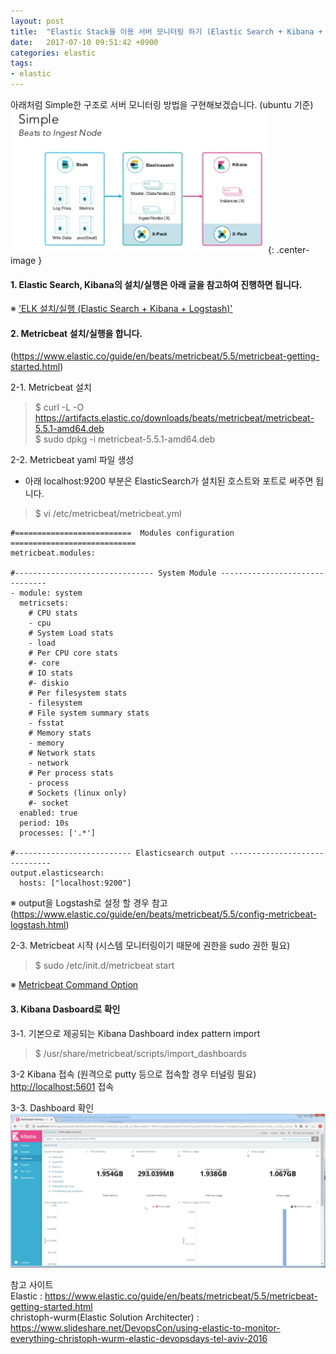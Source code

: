 ```yaml
---
layout: post
title:  "Elastic Stack을 이용 서버 모니터링 하기 (Elastic Search + Kibana + Metricbeat)"
date:   2017-07-10 09:51:42 +0900
categories: elastic
tags:
- elastic
---
```


아래처럼 Simple한 구조로 서버 모니터링 방법을 구현해보겠습니다. (ubuntu 기준)
![1_developing_elastic_stack_simple](/images/elastic_stack_overview/1_developing_elastic_stack_simple.png){: .center-image }

#### 1. Elastic Search, Kibana의 설치/실행은 아래 글을 참고하여 진행하면 됩니다. <br>
※ <a href ='/elastic/2017/07/05/ELK_install_exec.html'>'ELK 설치/실행 (Elastic Search + Kibana + Logstash)'</a>
 
#### 2. Metricbeat 설치/실행을 합니다.
(<https://www.elastic.co/guide/en/beats/metricbeat/5.5/metricbeat-getting-started.html>)

2-1. Metricbeat 설치
> $ curl -L -O https://artifacts.elastic.co/downloads/beats/metricbeat/metricbeat-5.5.1-amd64.deb <br>
$ sudo dpkg -i metricbeat-5.5.1-amd64.deb

2-2. Metricbeat yaml 파일 생성
- 아래 localhost:9200 부분은 ElasticSearch가 설치된 호스트와 포트로 써주면 됩니다.

> $ vi /etc/metricbeat/metricbeat.yml

```
#==========================  Modules configuration ============================
metricbeat.modules:

#------------------------------- System Module -------------------------------
- module: system
  metricsets:
    # CPU stats
    - cpu
    # System Load stats
    - load
    # Per CPU core stats
    #- core
    # IO stats
    #- diskio
    # Per filesystem stats
    - filesystem
    # File system summary stats
    - fsstat
    # Memory stats
    - memory
    # Network stats
    - network
    # Per process stats
    - process
    # Sockets (linux only)
    #- socket
  enabled: true
  period: 10s
  processes: ['.*']

#-------------------------- Elasticsearch output ------------------------------
output.elasticsearch:
  hosts: ["localhost:9200"]

 ```

※ output을 Logstash로 설정 할 경우 참고<br>
(<https://www.elastic.co/guide/en/beats/metricbeat/5.5/config-metricbeat-logstash.html>)


2-3. Metricbeat 시작 (시스템 모니터링이기 때문에 권한을 sudo 권한 필요)
> $ sudo /etc/init.d/metricbeat start

※ <a href ='https://www.elastic.co/guide/en/beats/metricbeat/5.5/command-line-options.html'>Metricbeat Command Option</a>

#### 3. Kibana Dasboard로 확인
3-1. 기본으로 제공되는 Kibana Dashboard index pattern import
> $ /usr/share/metricbeat/scripts/import_dashboards

3-2 Kibana 접속
(원격으로 putty 등으로 접속할 경우 터널링 필요) <br>
<http://localhost:5601> 접속 <br>

3-3. Dashboard 확인
![elastic_stack_monitoring_using_metricbeat](/images/elastic_stack_monitoring_using_metricbeat/elastic_stack_monitoring_using_metricbeat.png)




참고 사이트 <br>
Elastic : <https://www.elastic.co/guide/en/beats/metricbeat/5.5/metricbeat-getting-started.html> <br>
christoph-wurm(Elastic Solution Architecter) : <https://www.slideshare.net/DevopsCon/using-elastic-to-monitor-everything-christoph-wurm-elastic-devopsdays-tel-aviv-2016> 

[Jekyll-docs]: https://Jekyllrb.com/docs/home
[Jekyll-gh]:   https://github.com/Jekyll/Jekyll
[Jekyll-talk]: https://talk.Jekyllrb.com/
